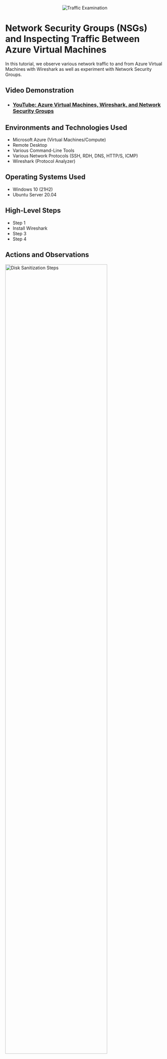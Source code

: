 <p align="center">
<img src="https://i.imgur.com/Ua7udoS.png" alt="Traffic Examination"/>
</p>

<h1>Network Security Groups (NSGs) and Inspecting Traffic Between Azure Virtual Machines</h1>
In this tutorial, we observe various network traffic to and from Azure Virtual Machines with Wireshark as well as experiment with Network Security Groups. <br />


<h2>Video Demonstration</h2>

- ### [YouTube: Azure Virtual Machines, Wireshark, and Network Security Groups](https://www.youtube.com)

<h2>Environments and Technologies Used</h2>

- Microsoft Azure (Virtual Machines/Compute)
- Remote Desktop
- Various Command-Line Tools
- Various Network Protocols (SSH, RDH, DNS, HTTP/S, ICMP)
- Wireshark (Protocol Analyzer)

<h2>Operating Systems Used </h2>

- Windows 10 (21H2)
- Ubuntu Server 20.04

<h2>High-Level Steps</h2>

- Step 1
- Install Wireshark
- Step 3
- Step 4

<h2>Actions and Observations</h2>

<p>
<img src="https://i.imgur.com/lxv12kO.png" height="80%" width="80%" alt="Disk Sanitization Steps"/>
</p>
<p>


  <p>
<img src="https://i.imgur.com/fgAHXtj.png" height="80%" width="80%" alt="Disk Sanitization Steps"/>
</p>
Let's start by setting up a resource group, which acts like a container for all our resources, making them easier to manage. Once that's in place, we'll create two virtual machines.

The first virtual machine will run on Windows 10, providing a familiar environment for various tasks and applications. It's great for users who are comfortable with Windows and need its specific capabilities.

The second virtual machine will be based on Ubuntu Linux, known for its stability and versatility. It's a solid choice for a wide range of purposes, from development to running server applications.

With these two virtual machines, we're covering different needs and preferences, ensuring flexibility and efficiency in our setup.</p>
<br />

<p>
<img src="https://i.imgur.com/xnSdxiK.png" height="80%" width="80%" alt="Disk Sanitization Steps"/>
</p>
<p>


  <img src="https://i.imgur.com/vQqvM8o.png" height="80%" width="80%" alt="Disk Sanitization Steps"/>
</p>
<p>
After setting up our virtual machines, the next step is to establish a remote desktop connection to VM1 using its public IP address. This allows us to access VM1's desktop environment from a remote location, giving us full control over its operations.

Once connected to VM1, we'll proceed with installing Wireshark. Wireshark is a powerful network protocol analyzer that helps us inspect the data traffic on our network. By installing Wireshark on VM1, we gain the ability to monitor and analyze network activity directly from within the VM's environment.</p>
<br />

<p>
<img src="https://i.imgur.com/BQ0T82k.png" height="80%" width="80%" alt="Disk Sanitization Steps"/>
</p>
<p>
Let's fire up Wireshark and initiate packet capturing by clicking on the shark icon. This action begins capturing live packets, allowing us to monitor network traffic in real-time. Next, we'll filter the captured packets to focus solely on ICMP (Internet Control Message Protocol) traffic. To do this, we'll simply type "icmp" into the filter bar and hit enter. This filters out all packets except those related to ICMP, which can be particularly useful for troubleshooting network connectivity and diagnosing issues.








<p>
<img src="https://i.imgur.com/a1RBAVI.png" height="80%" width="80%" alt="Disk Sanitization Steps"/>
</p>
<p>

Next open powershell and ping vm2's private ip address while on vm1


</p>
<br />






<p>
<img src="https://i.imgur.com/uoNi0hy.png" height="80%" width="80%" alt="Disk Sanitization Steps"/>
</p>
<p>



Next We're going to block ping requests from reaching VM1 by configuring VM2's network security group to block ICMP traffic. After observing that we'll allow ICMP again.






<p>
<img src="https://i.imgur.com/YbOeFx0.png" height="80%" width="80%" alt="Disk Sanitization Steps"/>
</p>
<p>

DHCP reassigns your IP address.







<p>
<img src="https://i.imgur.com/bUhz7bb.png" height="80%" width="80%" alt="Disk Sanitization Steps"/>
</p>
<p>


Using Wireshark on the VM, filter for DNS traffic to capture both IPv4 and IPv6 addresses. Then, open the command prompt and type "nslookup" followed by "www.google.com" and "www.disney.com" to query their DNS records.

